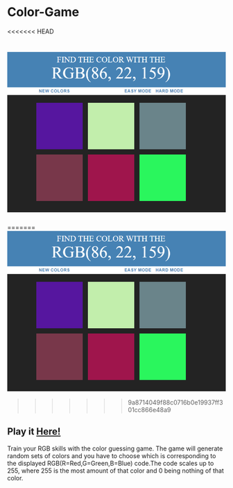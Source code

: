 # Color-Game
<<<<<<< HEAD
# <img src="color.PNG">
=======
<img src="color.PNG">
>>>>>>> 9a8714049f88c0716b0e19937ff301cc866e48a9
## Play it <a href="https://davidkitz.github.io/Color-Game/"> Here! </a>
Train your RGB skills with the color guessing game. The game will generate random sets of colors and you have to choose which is corresponding to the displayed RGB(R=Red,G=Green,B=Blue) code.The code scales up to 255, where 255 is the most amount of that color and 0 being nothing of that color.

